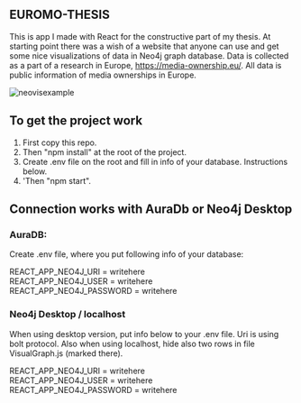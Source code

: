## EUROMO-THESIS

This is app I made with React for the constructive part of my thesis. At starting point there was a wish of a website that 
anyone can use and get some nice visualizations of data in Neo4j graph database. Data is collected as a part of a research in Europe, https://media-ownership.eu/. 
All data is public information of media ownerships in Europe. 


![neovisexample](https://user-images.githubusercontent.com/78361679/205669030-4b256d98-bd93-46a1-a416-02d7db4014ce.png)

## To get the project work

1. First copy this repo. 
2. Then "npm install" at the root of the project. 
3. Create .env file on the root and fill in info of your database. Instructions below.
4. 'Then "npm start". 


## Connection works with AuraDb or Neo4j Desktop

### AuraDB:
Create .env file, where you put following info
of your database:

REACT_APP_NEO4J_URI = writehere  
REACT_APP_NEO4J_USER = writehere  
REACT_APP_NEO4J_PASSWORD = writehere  

### Neo4j Desktop / localhost
When using desktop version, put info below 
to your .env file. Uri is using bolt protocol. 
Also when using localhost, hide also two rows in file VisualGraph.js (marked there).

REACT_APP_NEO4J_URI = writehere  
REACT_APP_NEO4J_USER = writehere  
REACT_APP_NEO4J_PASSWORD = writehere  
